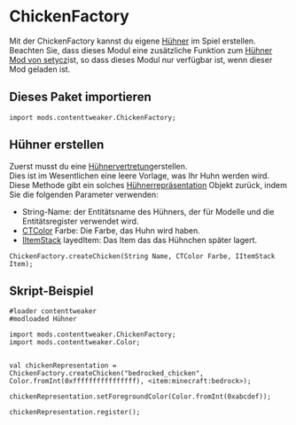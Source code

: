 # ChickenFactory

Mit der ChickenFactory kannst du eigene [Hühner](/Mods/ContentTweaker/Chickens/ChickenRepresentation/) im Spiel erstellen.  
Beachten Sie, dass dieses Modul eine zusätzliche Funktion zum [Hühner Mod von setycz](https://minecraft.curseforge.com/projects/chickens)ist, so dass dieses Modul nur verfügbar ist, wenn dieser Mod geladen ist.

## Dieses Paket importieren

```zenscript
import mods.contenttweaker.ChickenFactory;
```

## Hühner erstellen

Zuerst musst du eine [Hühnervertretung](/Mods/ContentTweaker/Chickens/ChickenRepresentation/)erstellen.  
Dies ist im Wesentlichen eine leere Vorlage, was Ihr Huhn werden wird.  
Diese Methode gibt ein solches [Hühnerrepräsentation](/Mods/ContentTweaker/Chickens/ChickenRepresentation/) Objekt zurück, indem Sie die folgenden Parameter verwenden:

- String-Name: der Entitätsname des Hühners, der für Modelle und die Entitätsregister verwendet wird.
- [CTColor](/Mods/ContentTweaker/Vanilla/Types/Color/Color/) Farbe: Die Farbe, das Huhn wird haben.
- [IItemStack](/Vanilla/Items/IItemStack/) layedItem: Das Item das das Hühnchen später lagert.

```zenscript
ChickenFactory.createChicken(String Name, CTColor Farbe, IItemStack Item);
```

## Skript-Beispiel

```zenscript
#loader contenttweaker
#modloaded Hühner

import mods.contenttweaker.ChickenFactory;
import mods.contenttweaker.Color;


val chickenRepresentation = ChickenFactory.createChicken("bedrocked_chicken", Color.fromInt(0xffffffffffffffff), <item:minecraft:bedrock>);

chickenRepresentation.setForegroundColor(Color.fromInt(0xabcdef));

chickenRepresentation.register();
```